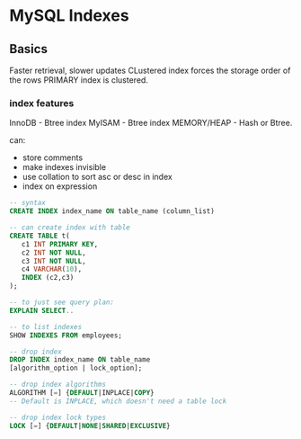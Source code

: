 # MySQL Indexes

## Basics

Faster retrieval, slower updates
CLustered index forces the storage order of the rows
PRIMARY index is clustered.

### index features

InnoDB - Btree index
MyISAM - Btree index
MEMORY/HEAP - Hash or Btree.

can:

- store comments
- make indexes invisible
- use collation to sort asc or desc in index
- index on expression

```sql
-- syntax
CREATE INDEX index_name ON table_name (column_list)

-- can create index with table
CREATE TABLE t(
   c1 INT PRIMARY KEY,
   c2 INT NOT NULL,
   c3 INT NOT NULL,
   c4 VARCHAR(10),
   INDEX (c2,c3) 
);

-- to just see query plan:
EXPLAIN SELECT..

-- to list indexes
SHOW INDEXES FROM employees;

-- drop index
DROP INDEX index_name ON table_name
[algorithm_option | lock_option];

-- drop index algorithms
ALGORITHM [=] {DEFAULT|INPLACE|COPY}
-- Default is INPLACE, which doesn't need a table lock

-- drop index lock types
LOCK [=] {DEFAULT|NONE|SHARED|EXCLUSIVE}

```